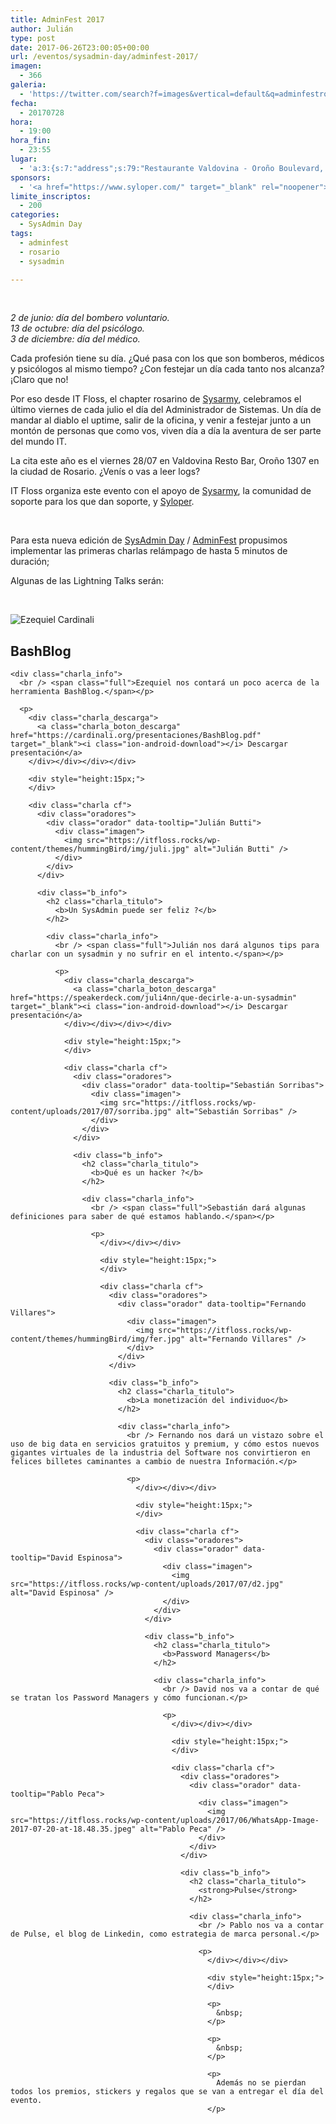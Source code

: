 ```yaml
---
title: AdminFest 2017
author: Julián
type: post
date: 2017-06-26T23:00:05+00:00
url: /eventos/sysadmin-day/adminfest-2017/
imagen:
  - 366
galeria:
  - 'https://twitter.com/search?f=images&vertical=default&q=adminfestrosario&src=typd'
fecha:
  - 20170728
hora:
  - 19:00
hora_fin:
  - 23:55
lugar:
  - 'a:3:{s:7:"address";s:79:"Restaurante Valdovina - Oroño Boulevard, Rosario, Santa Fe Province, Argentina";s:3:"lat";s:10:"-32.950249";s:3:"lng";s:18:"-60.65465500000005";}'
sponsors:
  - '<a href="https://www.syloper.com/" target="_blank" rel="noopener"><img src="https://itfloss.rocks/wp-content/uploads/2017/06/logo-firma.png" alt="Syloper" width="215" height="74" /></a><img class="alignleft size-full wp-image-393" src="https://itfloss.rocks/wp-content/uploads/2017/06/educIT.png" alt="" width="229" height="65" />'
limite_inscriptos:
  - 200
categories:
  - SysAdmin Day
tags:
  - adminfest
  - rosario
  - sysadmin

---
```

&nbsp;

_2 de junio: día del bombero voluntario._  
 _13 de octubre: día del psicólogo._  
 _3 de diciembre: día del médico._

Cada profesión tiene su día. ¿Qué pasa con los que son bomberos, médicos y psicólogos al mismo tiempo? ¿Con festejar un día cada tanto nos alcanza? ¡Claro que no!

Por eso desde IT Floss, el chapter rosarino de <a href="https://sysarmy.com.ar/" target="_blank" rel="noopener">Sysarmy</a>, celebramos el último viernes de cada julio el día del Administrador de Sistemas. Un día de mandar al diablo el uptime, salir de la oficina, y venir a festejar junto a un montón de personas que como vos, viven día a día la aventura de ser parte del mundo IT.

La cita este año es el viernes 28/07 en Valdovina Resto Bar, Oroño 1307 en la ciudad de Rosario. ¿Venís o vas a leer logs?

IT Floss organiza este evento con el apoyo de <a href="https://sysarmy.com.ar/" target="_blank" rel="noopener">Sysarmy</a>, la comunidad de soporte para los que dan soporte, y <a href="https://www.syloper.com/" target="_blank" rel="noopener">Syloper</a>.

&nbsp;

Para esta nueva edición de <a href="https://es.wikipedia.org/wiki/D%C3%ADa_del_Administrador_de_Sistemas_Inform%C3%A1ticos" target="_blank" rel="noopener">SysAdmin Day</a> / <a href="http://adminfest.com/" target="_blank" rel="noopener">AdminFest</a> propusimos implementar las primeras charlas relámpago de hasta 5 minutos de duración;

Algunas de las Lightning Talks serán:

&nbsp;

<div class="charla cf">
  <div class="oradores">
    <div class="orador" data-tooltip="Ezequiel Cardinali">
      <div class="imagen">
        <img src="https://itfloss.rocks/wp-content/themes/hummingBird/img/eze.jpg" alt="Ezequiel Cardinali" />
      </div>
    </div>
  </div>
  
  <div class="b_info">
    <h2 class="charla_titulo">
      <b>BashBlog</b>
    </h2>
    
    <div class="charla_info">
      <br /> <span class="full">Ezequiel nos contará un poco acerca de la herramienta BashBlog.</span></p> 
      
      <p>
        <div class="charla_descarga">
          <a class="charla_boton_descarga" href="https://cardinali.org/presentaciones/BashBlog.pdf" target="_blank"><i class="ion-android-download"></i> Descargar presentación</a>
        </div></div></div></div>
        
        <div style="height:15px;">
        </div>
        
        <div class="charla cf">
          <div class="oradores">
            <div class="orador" data-tooltip="Julián Butti">
              <div class="imagen">
                <img src="https://itfloss.rocks/wp-content/themes/hummingBird/img/juli.jpg" alt="Julián Butti" />
              </div>
            </div>
          </div>
          
          <div class="b_info">
            <h2 class="charla_titulo">
              <b>Un SysAdmin puede ser feliz ?</b>
            </h2>
            
            <div class="charla_info">
              <br /> <span class="full">Julián nos dará algunos tips para charlar con un sysadmin y no sufrir en el intento.</span></p> 
              
              <p>
                <div class="charla_descarga">
                  <a class="charla_boton_descarga" href="https://speakerdeck.com/juli4nn/que-decirle-a-un-sysadmin" target="_blank"><i class="ion-android-download"></i> Descargar presentación</a>
                </div></div></div></div>
                
                <div style="height:15px;">
                </div>
                
                <div class="charla cf">
                  <div class="oradores">
                    <div class="orador" data-tooltip="Sebastián Sorribas">
                      <div class="imagen">
                        <img src="https://itfloss.rocks/wp-content/uploads/2017/07/sorriba.jpg" alt="Sebastián Sorribas" />
                      </div>
                    </div>
                  </div>
                  
                  <div class="b_info">
                    <h2 class="charla_titulo">
                      <b>Qué es un hacker ?</b>
                    </h2>
                    
                    <div class="charla_info">
                      <br /> <span class="full">Sebastián dará algunas definiciones para saber de qué estamos hablando.</span></p> 
                      
                      <p>
                        </div></div></div>
                        
                        <div style="height:15px;">
                        </div>
                        
                        <div class="charla cf">
                          <div class="oradores">
                            <div class="orador" data-tooltip="Fernando Villares">
                              <div class="imagen">
                                <img src="https://itfloss.rocks/wp-content/themes/hummingBird/img/fer.jpg" alt="Fernando Villares" />
                              </div>
                            </div>
                          </div>
                          
                          <div class="b_info">
                            <h2 class="charla_titulo">
                              <b>La monetización del individuo</b>
                            </h2>
                            
                            <div class="charla_info">
                              <br /> Fernando nos dará un vistazo sobre el uso de big data en servicios gratuitos y premium, y cómo estos nuevos gigantes virtuales de la industria del Software nos convirtieron en felices billetes caminantes a cambio de nuestra Información.</p> 
                              
                              <p>
                                </div></div></div>
                                
                                <div style="height:15px;">
                                </div>
                                
                                <div class="charla cf">
                                  <div class="oradores">
                                    <div class="orador" data-tooltip="David Espinosa">
                                      <div class="imagen">
                                        <img src="https://itfloss.rocks/wp-content/uploads/2017/07/d2.jpg" alt="David Espinosa" />
                                      </div>
                                    </div>
                                  </div>
                                  
                                  <div class="b_info">
                                    <h2 class="charla_titulo">
                                      <b>Password Managers</b>
                                    </h2>
                                    
                                    <div class="charla_info">
                                      <br /> David nos va a contar de qué se tratan los Password Managers y cómo funcionan.</p> 
                                      
                                      <p>
                                        </div></div></div>
                                        
                                        <div style="height:15px;">
                                        </div>
                                        
                                        <div class="charla cf">
                                          <div class="oradores">
                                            <div class="orador" data-tooltip="Pablo Peca">
                                              <div class="imagen">
                                                <img src="https://itfloss.rocks/wp-content/uploads/2017/06/WhatsApp-Image-2017-07-20-at-18.48.35.jpeg" alt="Pablo Peca" />
                                              </div>
                                            </div>
                                          </div>
                                          
                                          <div class="b_info">
                                            <h2 class="charla_titulo">
                                              <strong>Pulse</strong>
                                            </h2>
                                            
                                            <div class="charla_info">
                                              <br /> Pablo nos va a contar de Pulse, el blog de Linkedin, como estrategia de marca personal.</p> 
                                              
                                              <p>
                                                </div></div></div>
                                                
                                                <div style="height:15px;">
                                                </div>
                                                
                                                <p>
                                                  &nbsp;
                                                </p>
                                                
                                                <p>
                                                  &nbsp;
                                                </p>
                                                
                                                <p>
                                                  Además no se pierdan todos los premios, stickers y regalos que se van a entregar el día del evento.
                                                </p>